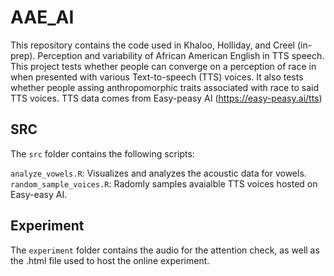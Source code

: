 # AAE_AI
This repository contains the code used in Khaloo, Holliday, and Creel (in-prep). Perception and variability of African American English in TTS speech. 
This project tests whether people can converge on a perception of race in when presented with various Text-to-speech (TTS) voices. It also tests whether people assing anthropomorphic traits associated with race to said TTS voices. TTS data comes from Easy-peasy AI (https://easy-peasy.ai/tts) 

## SRC 
The `src` folder contains the following scripts:

`analyze_vowels.R`: Visualizes and analyzes the acoustic data for vowels. 
`random_sample_voices.R`: Radomly samples avaialble TTS voices hosted on Easy-easy AI. 

## Experiment
The `experiment` folder contains the audio for the attention check, as well as the .html file used to host the online experiment. 

